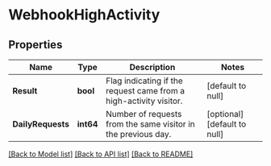 # WebhookHighActivity

## Properties
Name | Type | Description | Notes
------------ | ------------- | ------------- | -------------
**Result** | **bool** | Flag indicating if the request came from a high-activity visitor. | [default to null]
**DailyRequests** | **int64** | Number of requests from the same visitor in the previous day. | [optional] [default to null]

[[Back to Model list]](../README.md#documentation-for-models) [[Back to API list]](../README.md#documentation-for-api-endpoints) [[Back to README]](../README.md)

